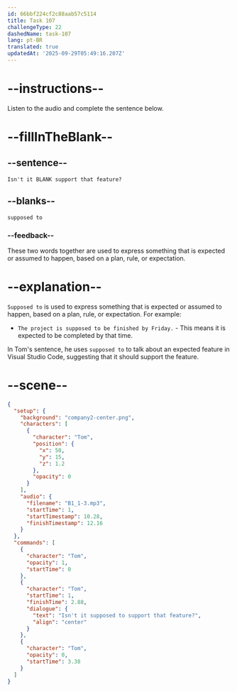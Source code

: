 ```yaml
---
id: 66bbf224cf2c88aab57c5114
title: Task 107
challengeType: 22
dashedName: task-107
lang: pt-BR
translated: true
updatedAt: '2025-09-29T05:49:16.207Z'
---
```


<!-- Audio Reference:
Tom: Isn't it supposed to support that feature? -->

# --instructions--

Listen to the audio and complete the sentence below.

# --fillInTheBlank--

## --sentence--

`Isn't it BLANK support that feature?`

## --blanks--

`supposed to`

### --feedback--

These two words together are used to express something that is expected or assumed to happen, based on a plan, rule, or expectation.

# --explanation--

`Supposed to` is used to express something that is expected or assumed to happen, based on a plan, rule, or expectation. For example:

- `The project is supposed to be finished by Friday.` - This means it is expected to be completed by that time.

In Tom's sentence, he uses `supposed to` to talk about an expected feature in Visual Studio Code, suggesting that it should support the feature.

# --scene--

```json
{
  "setup": {
    "background": "company2-center.png",
    "characters": [
      {
        "character": "Tom",
        "position": {
          "x": 50,
          "y": 15,
          "z": 1.2
        },
        "opacity": 0
      }
    ],
    "audio": {
      "filename": "B1_1-3.mp3",
      "startTime": 1,
      "startTimestamp": 10.28,
      "finishTimestamp": 12.16
    }
  },
  "commands": [
    {
      "character": "Tom",
      "opacity": 1,
      "startTime": 0
    },
    {
      "character": "Tom",
      "startTime": 1,
      "finishTime": 2.88,
      "dialogue": {
        "text": "Isn't it supposed to support that feature?",
        "align": "center"
      }
    },
    {
      "character": "Tom",
      "opacity": 0,
      "startTime": 3.38
    }
  ]
}
```

